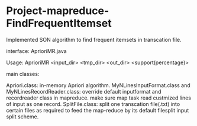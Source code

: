# Project-mapreduce-FindFrequentItemset
Implemented SON algorithm to find frequent itemsets in transcation file.


interface: AprioriMR.java

Usage: AprioriMR <input_dir> <tmp_dir> <out_dir> <NumberofLinesPerRecord> <support(percentage)>

main classes:


Apriori.class: in-memory Apriori algorithm.
MyNLinesInputFormat.class and MyNLinesRecordReader.class: override default inputformat and recordreader class in mapreduce. make sure map task read custmized lines of input as one record.
SplitFile.class: split one transcation file(.txt) into certain files as required to feed the map-reduce by its default filesplit input split scheme.

